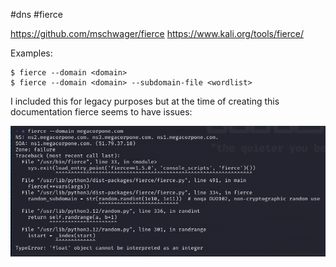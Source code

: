 #dns #fierce

https://github.com/mschwager/fierce
https://www.kali.org/tools/fierce/

Examples:

```
$ fierce --domain <domain>
$ fierce --domain <domain> --subdomain-file <wordlist>
```

I included this for legacy purposes but at the time of creating this documentation fierce seems to have issues:

![](../../_attachments/basic_usage-7.png)